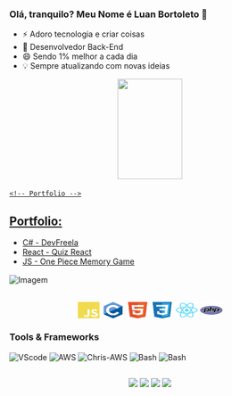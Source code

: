 ### Olá, tranquilo? Meu Nome é Luan Bortoleto 👋

- ⚡ Adoro tecnologia e criar coisas
- 🔭 Desenvolvedor Back-End
- 😄 Sendo 1% melhor a cada dia
- 💡 Sempre atualizando com novas ideias

<div align="center">
  <a href="https://github.com/Luan400">
  <img height="180em" width="48%" src="https://github-readme-stats.vercel.app/api?username=luan400&show_icons=true&theme=gotham/>
  <img height="180em" width="48%"  src="https://github-readme-stats.vercel.app/api/top-langs/?username=Luan400&layout=compact&langs_count=7&theme=dracula"/>
</div>


    <!-- Portfolio -->
## Portfolio:
- [C# - DevFreela](https://github.com/luan400/API-DevFreela)
- [React - Quiz React](https://github.com/luan400/Quiz-React)
- [JS - One Piece Memory Game](https://github.com/VariableBee/AWS_Athena_Queries)


<p align="left">
  <img align="center" src="https://github.com/luan400/luan400/assets/77739311/4e9f41af-6b57-49a7-b15a-74322e96b4d7" alt="Imagem">
</p>



  <div align="center" style="display: inline_block"><br>
  <img align="center" alt="Luan-Js" height="30" width="40" src="https://raw.githubusercontent.com/devicons/devicon/master/icons/javascript/javascript-plain.svg">
  <img align="center" alt="Luan-C#" height="30" width="40" src="https://raw.githubusercontent.com/devicons/devicon/master/icons/c/c-original.svg">
    <img align="center" alt="Luan-CSS" height="30" width="40" src="https://raw.githubusercontent.com/devicons/devicon/master/icons/html5/html5-original.svg">
 <img align="center" alt="Luan-CSS" height="30" width="40" src="https://raw.githubusercontent.com/devicons/devicon/master/icons/css3/css3-original.svg">
 <img align="center" alt="Luan-CSS" height="30" width="40" src="https://raw.githubusercontent.com/devicons/devicon/master/icons/react/react-original.svg">
 <img align="center" alt="Luan-CSS" height="30" width="40" src="https://raw.githubusercontent.com/devicons/devicon/master/icons/php/php-original.svg">
</div>


  <div style="flex-basis: 48%;">
    <h3>Tools & Frameworks</h3>
    <img align="center" alt="VScode" height="30" width="40" src="https://cdn.jsdelivr.net/gh/devicons/devicon/icons/dotnetcore/dotnetcore-original.svg">
    <img align="center" alt="AWS" height="30" width="40" src="[https://cdn.jsdelivr.net/gh/devicons/devicon/icons/amazonwebservices/amazonwebservices-original.svg](https://cdn.jsdelivr.net/gh/devicons/devicon@latest/devicon.min.css)">
    <img align="center" alt="Chris-AWS" height="30" width="40" src="https://cdn.jsdelivr.net/gh/devicons/devicon/icons/git/git-original.svg">
    <img align="center" alt="Bash" height="30" width="40" src="https://cdn.jsdelivr.net/gh/devicons/devicon/icons/bash/bash-original.svg">
    <img align="center" alt="Bash" height="30" width="40" src="https://cdn.jsdelivr.net/gh/devicons/devicon/icons/visualstudio/visualstudio-original.svg">
  </div>

  
  ##
  
  <div align="center">
  <a href="https://www.instagram.com/luanbortoleto/?hl=pt" target="_blank"><img src="https://img.shields.io/badge/-Instagram-%23E4405F?style=for-the-badge&logo=instagram&logoColor=white" target="_blank"></a>
 	<a href="https://www.twitch.tv/shockkzin" target="_blank"><img src="https://img.shields.io/badge/Twitch-9146FF?style=for-the-badge&logo=twitch&logoColor=white" target="_blank"></a>
  <a href = "mailto:bortoletoluan18@gmail.com"><img src="https://img.shields.io/badge/-Gmail-%23333?style=for-the-badge&logo=gmail&logoColor=white" target="_blank"></a>
  <a href="https://www.linkedin.com/in/luan-bortoleto-590490234/" target="_blank"><img src="https://img.shields.io/badge/-LinkedIn-%230077B5?style=for-the-badge&logo=linkedin&logoColor=white" target="_blank"></a> 
  </div>
